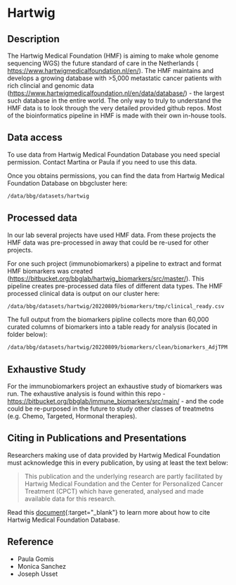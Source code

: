 # Hartwig

## Description
The Hartwig Medical Foundation (HMF) is aiming to make whole genome sequencing WGS) the future standard of care in the Netherlands ( https://www.hartwigmedicalfoundation.nl/en/). The HMF maintains and develops a growing database with >5,000 metastatic cancer patients with rich clincial and genomic data (https://www.hartwigmedicalfoundation.nl/en/data/database/) - the largest such database in the entire world. The only way to truly to understand the HMF data is to look through the very detailed provided github repos. Most of the bioinformatics pipeline in HMF is made with their own in-house tools. 

## Data access
To use data from Hartwig Medical Foundation Database you need special permission. Contact Martina or Paula if you need to use this data. 

Once you obtains permissions, you can find the data from Hartwig Medical Foundation Database on bbgcluster here:
```bash 
/data/bbg/datasets/hartwig
```

## Processed data 
In our lab several projects have used HMF data. From these projects the HMF data was pre-processed in away that could be re-used for other projects.  

For one such project (immunobiomarkers) a pipeline to extract and format HMF biomarkers was created (https://bitbucket.org/bbglab/hartwig_biomarkers/src/master/). This pipeline creates pre-processed data files of different data types. The HMF processed clinical data is output on our cluster here:
```bash 
/data/bbg/datasets/hartwig/20220809/biomarkers/tmp/clinical_ready.csv
```
The full output from the biomarkers pipline collects more than 60,000 curated columns of biomarkers into a table ready for analysis (located in folder below):
```bash
/data/bbg/datasets/hartwig/20220809/biomarkers/clean/biomarkers_AdjTPM.csv
```
	
## Exhaustive Study 
For the immunobiomarkers project an exhaustive study of biomarkers was run. The exhaustive analysis is found within this repo - https://bitbucket.org/bbglab/immune_biomarkers/src/main/ - and the code could be re-purposed in the future to study other classes of treatmetns (e.g. Chemo, Targeted, Hormonal therapies).
	
## Citing in Publications and Presentations
Researchers making use of data provided by Hartwig Medical Foundation must acknowledge this in every publication, by using at least the text below:

> This publication and the underlying research are partly facilitated by Hartwig Medical Foundation and the Center for Personalized Cancer Treatment (CPCT) which have generated, analysed and made available data for this research.

Read this [document](https://www.hartwigmedicalfoundation.nl/wp-content/uploads/2022/01/Publication-Policy-Annex-IV-License-Agreement-EN.pdf){:target="_blank"} to learn more about how to cite Hartwig Medical Foundation Database.


## Reference
- Paula Gomis
- Monica Sanchez
- Joseph Usset
